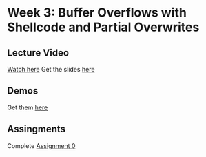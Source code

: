 # Week 3: Buffer Overflows with Shellcode and Partial Overwrites

## Lecture Video
[Watch here](???)
Get the slides [here](???)

## Demos
Get them [here](???)

## Assingments
Complete [Assignment 0](./assignments.html)

